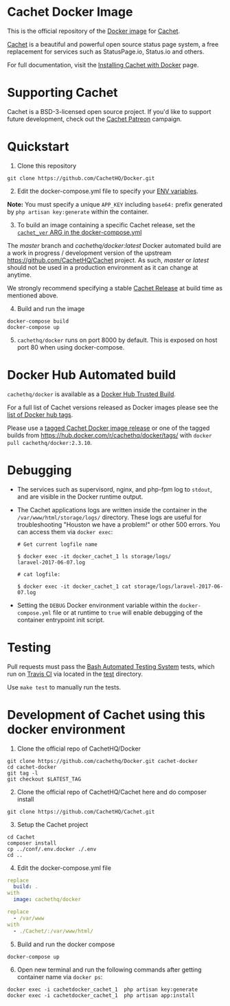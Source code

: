 # Cachet Docker Image

This is the official repository of the [Docker image](https://hub.docker.com/r/cachethq/docker/) for [Cachet](https://github.com/cachethq/Cachet).

[Cachet](https://github.com/cachethq/Cachet) is a beautiful and powerful open source status page system, a free replacement for services such as StatusPage.io, Status.io and others.

For full documentation, visit the [Installing Cachet with Docker](https://docs.cachethq.io/docs/get-started-with-docker) page.

# Supporting Cachet

Cachet is a BSD-3-licensed open source project. If you'd like to support future development, check out the [Cachet Patreon](https://patreon.com/jbrooksuk) campaign.

# Quickstart

1. Clone this repository

  ```shell
  git clone https://github.com/CachetHQ/Docker.git
  ```

2. Edit the docker-compose.yml file to specify your [ENV variables](/conf/.env.docker).

__Note:__ You must specify a unique `APP_KEY` including `base64:` prefix generated by `php artisan key:generate` within the container.

3. To build an image containing a specific Cachet release, set the [`cachet_ver` ARG in the docker-compose.yml](/docker-compose.yml)

  The *master* branch and *cachethq/docker:latest* Docker automated build are a work in progress / development version of the upstream https://github.com/CachetHQ/Cachet project. As such, *master* or *latest* should not be used in a production environment as it can change at anytime.

  We strongly recommend specifying a stable [Cachet Release](https://github.com/CachetHQ/Cachet/releases) at build time as mentioned above.

4. Build and run the image

  ```shell
  docker-compose build
  docker-compose up
  ```

5. `cachethq/docker`  runs on port 8000 by default. This is exposed on host port 80 when using docker-compose.

# Docker Hub Automated build

`cachethq/docker` is available as a [Docker Hub Trusted Build](https://hub.docker.com/r/cachethq/docker/).

For a full list of Cachet versions released as Docker images  please see the [list of Docker hub tags](https://hub.docker.com/r/cachethq/docker/tags/).

Please use a [tagged Cachet Docker image release](https://github.com/CachetHQ/Docker/releases) or one of the tagged builds from https://hub.docker.com/r/cachethq/docker/tags/ with `docker pull cachethq/docker:2.3.10`.

# Debugging

* The services such as supervisord, nginx, and php-fpm log to `stdout`, and are visible in the Docker runtime output. 

* The Cachet applications logs are written inside the container in the `/var/www/html/storage/logs/` directory. These logs are useful for troubleshooting "Houston we have a problem!" or other 500 errors. You can access them via `docker exec`:

  ```
  # Get current logfile name

  $ docker exec -it docker_cachet_1 ls storage/logs/
  laravel-2017-06-07.log

  # cat logfile:

  $ docker exec -it docker_cachet_1 cat storage/logs/laravel-2017-06-07.log
  ```

* Setting the `DEBUG` Docker environment variable within the `docker-compose.yml` file or at runtime to `true` will enable debugging of the container entrypoint init script.

# Testing

Pull requests must pass the [Bash Automated Testing System](https://github.com/sstephenson/bats) tests, which run on [Travis CI](https://travis-ci.org/CachetHQ/Docker) via located in the [test](test) directory.

Use `make test` to manually run the tests.


# Development of Cachet using this docker environment

1.  Clone the official repo of CachetHQ/Docker

  ```shell
  git clone https://github.com/cachethq/Docker.git cachet-docker
  cd cachet-docker
  git tag -l
  git checkout $LATEST_TAG
  ```
2. Clone the official repo of CachetHQ/Cachet here and do composer install

  ```shell
  git clone https://github.com/CachetHQ/Cachet.git
  ```

3. Setup the Cachet project

 ```shell
 cd Cachet
composer install
cp ../conf/.env.docker ./.env
cd ..
```

4. Edit the docker-compose.yml file

  ```yaml
  replace
    build: .
  with
    image: cachethq/docker

  replace
    - /var/www
  with
    - ./Cachet/:/var/www/html/
  ```

5. Build and run the docker compose

  ```shell
  docker-compose up
  ```

6. Open new terminal and run the following commands after getting container name via `docker ps`:

  ```shell
  docker exec -i cachetdocker_cachet_1  php artisan key:generate
  docker exec -i cachetdocker_cachet_1  php artisan app:install
  ```
